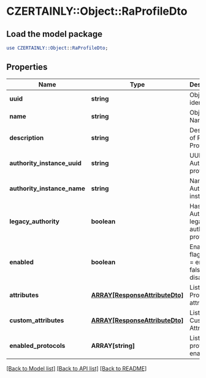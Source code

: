 # CZERTAINLY::Object::RaProfileDto

## Load the model package
```perl
use CZERTAINLY::Object::RaProfileDto;
```

## Properties
Name | Type | Description | Notes
------------ | ------------- | ------------- | -------------
**uuid** | **string** | Object identifier | 
**name** | **string** | Object Name | 
**description** | **string** | Description of RA Profile | [optional] 
**authority_instance_uuid** | **string** | UUID of Authority provider | 
**authority_instance_name** | **string** | Name of Authority instance | 
**legacy_authority** | **boolean** | Has Authority of legacy authority provider | [optional] 
**enabled** | **boolean** | Enabled flag - true &#x3D; enabled; false &#x3D; disabled | 
**attributes** | [**ARRAY[ResponseAttributeDto]**](ResponseAttributeDto.md) | List of RA Profiles attributes | [optional] 
**custom_attributes** | [**ARRAY[ResponseAttributeDto]**](ResponseAttributeDto.md) | List of Custom Attributes | [optional] 
**enabled_protocols** | **ARRAY[string]** | List of protocols enabled | [optional] 

[[Back to Model list]](../README.md#documentation-for-models) [[Back to API list]](../README.md#documentation-for-api-endpoints) [[Back to README]](../README.md)


